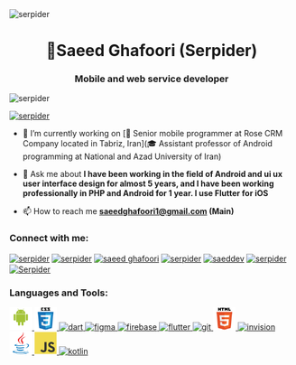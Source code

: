 <img src="http://moblnodezh.com/Github%20Header.jpg" alt="serpider" />

<h1 align="center">👋Saeed Ghafoori (Serpider)</h1>
<h3 align="center">Mobile and web service developer</h3>

<p align="left"> <img src="https://komarev.com/ghpvc/?username=serpider&label=Profile%20views&color=0e75b6&style=flat" alt="serpider" /> </p>


<p align="left"> <a href="https://twitter.com/serpider" target="blank"><img src="https://img.shields.io/twitter/follow/serpider?logo=twitter&style=for-the-badge" alt="serpider" /></a> </p>

- 🔭 I’m currently working on [🎯 Senior mobile programmer at Rose CRM Company located in Tabriz, Iran](🎓 Assistant professor of Android programming at National and Azad University of Iran)

- 💬 Ask me about **I have been working in the field of Android and ui ux user interface design for almost 5 years, and I have been working professionally in PHP and Android for 1 year. I use Flutter for iOS**

- 📫 How to reach me **saeedghafoori1@gmail.com (Main)**

<h3 align="left">Connect with me:</h3>
<p align="left">
<a href="https://dev.to/serpider" target="blank"><img align="center" src="https://raw.githubusercontent.com/rahuldkjain/github-profile-readme-generator/master/src/images/icons/Social/devto.svg" alt="serpider" height="30" width="40" /></a>
<a href="https://twitter.com/serpider" target="blank"><img align="center" src="https://raw.githubusercontent.com/rahuldkjain/github-profile-readme-generator/master/src/images/icons/Social/twitter.svg" alt="serpider" height="30" width="40" /></a>
<a href="https://linkedin.com/in/saeed ghafoori" target="blank"><img align="center" src="https://raw.githubusercontent.com/rahuldkjain/github-profile-readme-generator/master/src/images/icons/Social/linked-in-alt.svg" alt="saeed ghafoori" height="30" width="40" /></a>
<a href="https://stackoverflow.com/users/serpider" target="blank"><img align="center" src="https://raw.githubusercontent.com/rahuldkjain/github-profile-readme-generator/master/src/images/icons/Social/stack-overflow.svg" alt="serpider" height="30" width="40" /></a>
<a href="https://instagram.com/saeddev" target="blank"><img align="center" src="https://raw.githubusercontent.com/rahuldkjain/github-profile-readme-generator/master/src/images/icons/Social/instagram.svg" alt="saeddev" height="30" width="40" /></a>
<a href="https://www.youtube.com/c/serpider" target="blank"><img align="center" src="https://raw.githubusercontent.com/rahuldkjain/github-profile-readme-generator/master/src/images/icons/Social/youtube.svg" alt="serpider" height="30" width="40" /></a>
<a href="https://discord.gg/Serpider" target="blank"><img align="center" src="https://raw.githubusercontent.com/rahuldkjain/github-profile-readme-generator/master/src/images/icons/Social/discord.svg" alt="Serpider" height="30" width="40" /></a>
</p>

<h3 align="left">Languages and Tools:</h3>
<p align="left"> <a href="https://developer.android.com" target="_blank" rel="noreferrer"> <img src="https://raw.githubusercontent.com/devicons/devicon/master/icons/android/android-original-wordmark.svg" alt="android" width="40" height="40"/> </a> <a href="https://www.w3schools.com/css/" target="_blank" rel="noreferrer"> <img src="https://raw.githubusercontent.com/devicons/devicon/master/icons/css3/css3-original-wordmark.svg" alt="css3" width="40" height="40"/> </a> <a href="https://dart.dev" target="_blank" rel="noreferrer"> <img src="https://www.vectorlogo.zone/logos/dartlang/dartlang-icon.svg" alt="dart" width="40" height="40"/> </a> <a href="https://www.figma.com/" target="_blank" rel="noreferrer"> <img src="https://www.vectorlogo.zone/logos/figma/figma-icon.svg" alt="figma" width="40" height="40"/> </a> <a href="https://firebase.google.com/" target="_blank" rel="noreferrer"> <img src="https://www.vectorlogo.zone/logos/firebase/firebase-icon.svg" alt="firebase" width="40" height="40"/> </a> <a href="https://flutter.dev" target="_blank" rel="noreferrer"> <img src="https://www.vectorlogo.zone/logos/flutterio/flutterio-icon.svg" alt="flutter" width="40" height="40"/> </a> <a href="https://git-scm.com/" target="_blank" rel="noreferrer"> <img src="https://www.vectorlogo.zone/logos/git-scm/git-scm-icon.svg" alt="git" width="40" height="40"/> </a> <a href="https://www.w3.org/html/" target="_blank" rel="noreferrer"> <img src="https://raw.githubusercontent.com/devicons/devicon/master/icons/html5/html5-original-wordmark.svg" alt="html5" width="40" height="40"/> </a> <a href="https://www.invisionapp.com/" target="_blank" rel="noreferrer"> <img src="https://www.vectorlogo.zone/logos/invisionapp/invisionapp-icon.svg" alt="invision" width="40" height="40"/> </a> <a href="https://www.java.com" target="_blank" rel="noreferrer"> <img src="https://raw.githubusercontent.com/devicons/devicon/master/icons/java/java-original.svg" alt="java" width="40" height="40"/> </a> <a href="https://developer.mozilla.org/en-US/docs/Web/JavaScript" target="_blank" rel="noreferrer"> <img src="https://raw.githubusercontent.com/devicons/devicon/master/icons/javascript/javascript-original.svg" alt="javascript" width="40" height="40"/> </a> <a href="https://kotlinlang.org" target="_blank" rel="noreferrer"> <img src="https://www.vectorlogo.zone/logos/kotlinlang/kotlinlang-icon.svg" alt="kotlin" width="40" height="40"/> </a> <a href="https://www.linux.org/" target="_blank" rel="noreferrer"> 

